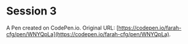 # Session 3

A Pen created on CodePen.io. Original URL: [https://codepen.io/farah-cfg/pen/WNYQpLa](https://codepen.io/farah-cfg/pen/WNYQpLa).

